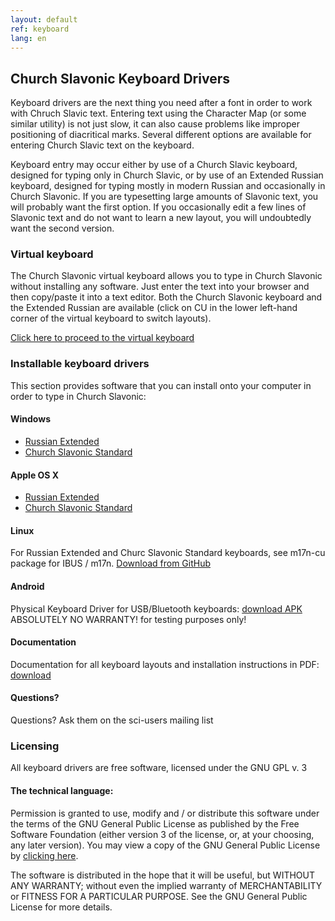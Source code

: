 ```yaml
---
layout: default
ref: keyboard
lang: en
---
```


## Church Slavonic Keyboard Drivers

Keyboard drivers are the next thing you need after a font in order to work with Chruch Slavic text. 
Entering text using the Character Map (or some similar utility) is not just slow, it can also cause problems like 
improper positioning of diacritical marks. Several different options are available for entering Church Slavic text on 
the keyboard. 

Keyboard entry may occur either by use of a Church Slavic keyboard, designed for typing only in Church Slavic, or by use 
of an Extended Russian keyboard, designed for typing mostly in modern Russian and occasionally in Church Slavonic. 
If you are typesetting large amounts of Slavonic text, you will probably want the first option. If you occasionally 
edit a few lines of Slavonic text and do not want to learn a new layout, you will undoubtedly want the second version.

### Virtual keyboard

The Church Slavonic virtual keyboard allows you to type in Church Slavonic without installing any software. Just enter 
the text into your browser and then copy/paste it into a text editor. Both the Church Slavonic keyboard and the 
Extended Russian are available (click on CU in the lower left-hand corner of the virtual keyboard to switch layouts).

[Click here to proceed to the virtual keyboard](http://www.ponomar.net/cu_vkeyb.html)

### Installable keyboard drivers

This section provides software that you can install onto your computer in order to type in Church Slavonic:

#### Windows

* [Russian Extended](http://www.ponomar.net/files/ru-ext.zip)
* [Church Slavonic Standard](http://www.ponomar.net/files/cu-kbd.zip)

#### Apple OS X

* [Russian Extended](http://www.ponomar.net/files/ru-ext_mac.zip)
* [Church Slavonic Standard](http://www.ponomar.net/files/cukeyb_mac1.zip)

#### Linux

For Russian Extended and Churc Slavonic Standard keyboards,
see m17n-cu package for IBUS / m17n. [Download from GitHub](https://github.com/typiconman/m17n-cu/releases)

#### Android

Physical Keyboard Driver for USB/Bluetooth keyboards: [download APK](http://www.ponomar.net/files/cu-android.apk)
ABSOLUTELY NO WARRANTY! for testing purposes only!

#### Documentation

Documentation for all keyboard layouts and installation instructions in PDF: [download](http://www.ponomar.net/files/docen.pdf)


#### Questions?

Questions? Ask them on the sci-users mailing list

### Licensing

All keyboard drivers are free software, licensed under the GNU GPL v. 3

#### The technical language:

Permission is granted to use, modify and / or distribute this software under the terms of the GNU General Public License 
as published by the Free Software Foundation (either version 3 of the license, or, at your choosing, any later version). 
You may view a copy of the GNU General Public License by [clicking here](https://gnu.org/licenses/gpl.html).

The software is distributed in the hope that it will be useful, but WITHOUT ANY WARRANTY; without even the implied 
warranty of MERCHANTABILITY or FITNESS FOR A PARTICULAR PURPOSE.  See the GNU General Public License for more details.
